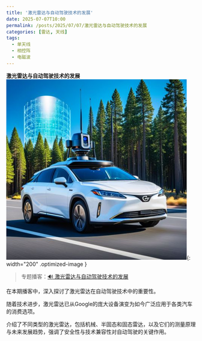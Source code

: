 ```yaml
---
title: '激光雷达与自动驾驶技术的发展'
date: 2025-07-07T10:00
permalink: /posts/2025/07/07/激光雷达与自动驾驶技术的发展
categories: [雷达, 天线]
tags:
  - 单天线
  - 相控阵
  - 电磁波 
---
```


**激光雷达与自动驾驶技术的发展**  
![雷达](/images/posts/激光雷达.jpeg){: width="200" .optimized-image }


> 专题播客：[🔊 激光雷达与自动驾驶技术的发展](https://monica.im/ai-podcast/share?id=98bbd604-83fb-42ae-83a5-fa9ea13c6d32)

在本期播客中，深入探讨了激光雷达在自动驾驶技术中的重要性。

随着技术进步，激光雷达已从Google的庞大设备演变为如今广泛应用于各类汽车的消费选项。

介绍了不同类型的激光雷达，包括机械、半固态和固态雷达，以及它们的测量原理与未来发展趋势，强调了安全性与技术兼容性对自动驾驶的关键作用。